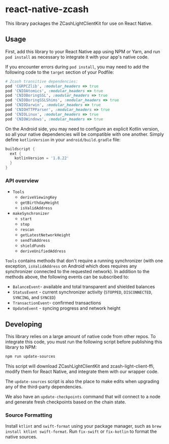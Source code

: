 # react-native-zcash

This library packages the ZCashLightClientKit for use on React Native.

## Usage

First, add this library to your React Native app using NPM or Yarn, and run `pod install` as necessary to integrate it with your app's native code.

If you encounter errors during `pod install`, you may need to add the following code to the `target` section of your Podfile:

```ruby
# Zcash transitive dependencies:
pod 'CGRPCZlib', :modular_headers => true
pod 'CNIOAtomics', :modular_headers => true
pod 'CNIOBoringSSL', :modular_headers => true
pod 'CNIOBoringSSLShims', :modular_headers => true
pod 'CNIODarwin', :modular_headers => true
pod 'CNIOHTTPParser', :modular_headers => true
pod 'CNIOLinux', :modular_headers => true
pod 'CNIOWindows', :modular_headers => true
```

On the Android side, you may need to configure an explicit Kotlin version, so all your native dependencies will be compatible with one another. Simply define `kotlinVersion` in your `android/build.gradle` file:

```groovy
buildscript {
  ext {
    kotlinVersion = '1.8.22'
  }
}
```

### API overview

- `Tools`
  - `deriveViewingKey`
  - `getBirthdayHeight`
  - `isValidAddress`
- `makeSynchronizer`
  - `start`
  - `stop`
  - `rescan`
  - `getLatestNetworkHeight`
  - `sendToAddress`
  - `shieldFunds`
  - `deriveUnifiedAddress`

`Tools` contains methods that don't require a running synchronizer (with one exception, `isValidAddress` on Android which does requires any synchronizer connected to the requested network). In addition to the methods above, the following events can be subscribed to:

- `BalanceEvent`- available and total transparent and shielded balances
- `StatusEvent` - current synchronizer activity (`STOPPED`, `DISCONNECTED`, `SYNCING`, and `SYNCED`)
- `TransactionEvent`- confirmed transactions
- `UpdateEvent` - syncing progress and network height

## Developing

This library relies on a large amount of native code from other repos. To integrate this code, you must run the following script before publishing this library to NPM:

```sh
npm run update-sources
```

This script will download ZCashLightClientKit and zcash-light-client-ffi, modify them for React Native, and integrate them with our wrapper code.

The `update-sources` script is also the place to make edits when upgrading any of the third-party dependencies.

We also have an `update-checkpoints` command that will connect to a node and generate fresh checkpoints based on the chain state.

### Source Formatting

Install `ktlint` and `swift-format` using your package manager, such as `brew install ktlint swift-format`. Run `fix-swift` or `fix-kotlin` to format the native sources.
